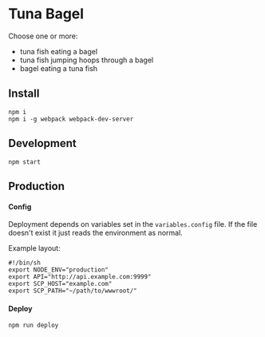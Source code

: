 # Tuna Bagel

Choose one or more:

- tuna fish eating a bagel
- tuna fish jumping hoops through a bagel
- bagel eating a tuna fish

## Install

```
npm i
npm i -g webpack webpack-dev-server
```

## Development

```
npm start
```

## Production

#### Config

Deployment depends on variables set in the `variables.config` file. If the file doesn't exist it just reads the environment as normal.

Example layout:

```
#!/bin/sh
export NODE_ENV="production"
export API="http://api.example.com:9999"
export SCP_HOST="example.com"
export SCP_PATH="~/path/to/wwwroot/"
```

#### Deploy

```
npm run deploy
```
